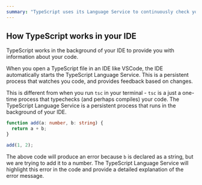 ```yaml
---
summary: "TypeScript uses its Language Service to continuously check your code in the background of your IDE, making it easier to detect and correct errors."
---
```


## How TypeScript works in your IDE

TypeScript works in the background of your IDE to provide you with information about your code.

When you open a TypeScript file in an IDE like VSCode, the IDE automatically starts the TypeScript Language Service. This is a persistent process that watches you code, and provides feedback based on changes.

This is different from when you run `tsc` in your terminal - `tsc` is a just a one-time process that typechecks (and perhaps compiles) your code. The TypeScript Language Service is a persistent process that runs in the background of your IDE.

```typescript
function add(a: number, b: string) {
  return a + b;
}

add(1, 2);
```

The above code will produce an error because `b` is declared as a string, but we are trying to add it to a number. The TypeScript Language Service will highlight this error in the code and provide a detailed explanation of the error message.
